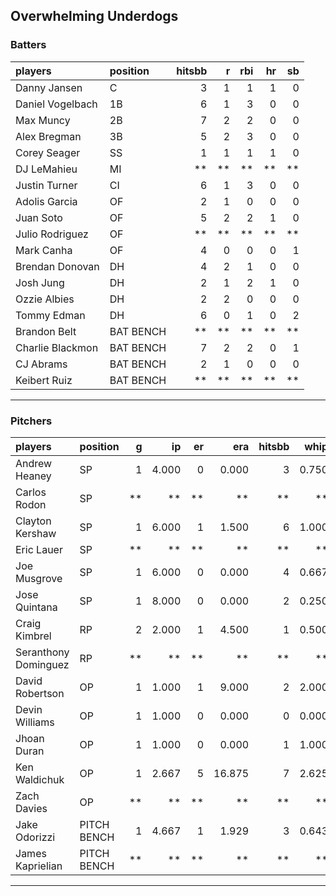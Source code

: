 ## Overwhelming Underdogs

### Batters

 
|players          |position  | hitsbb|  r| rbi| hr| sb| 
|:----------------|:---------|------:|--:|---:|--:|--:| 
|Danny Jansen     |C         |      3|  1|   1|  1|  0| 
|Daniel Vogelbach |1B        |      6|  1|   3|  0|  0| 
|Max Muncy        |2B        |      7|  2|   2|  0|  0| 
|Alex Bregman     |3B        |      5|  2|   3|  0|  0| 
|Corey Seager     |SS        |      1|  1|   1|  1|  0| 
|DJ LeMahieu      |MI        |     **| **|  **| **| **| 
|Justin Turner    |CI        |      6|  1|   3|  0|  0| 
|Adolis Garcia    |OF        |      2|  1|   0|  0|  0| 
|Juan Soto        |OF        |      5|  2|   2|  1|  0| 
|Julio Rodriguez  |OF        |     **| **|  **| **| **| 
|Mark Canha       |OF        |      4|  0|   0|  0|  1| 
|Brendan Donovan  |DH        |      4|  2|   1|  0|  0| 
|Josh Jung        |DH        |      2|  1|   2|  1|  0| 
|Ozzie Albies     |DH        |      2|  2|   0|  0|  0| 
|Tommy Edman      |DH        |      6|  0|   1|  0|  2| 
|Brandon Belt     |BAT BENCH |     **| **|  **| **| **| 
|Charlie Blackmon |BAT BENCH |      7|  2|   2|  0|  1| 
|CJ Abrams        |BAT BENCH |      2|  1|   0|  0|  0| 
|Keibert Ruiz     |BAT BENCH |     **| **|  **| **| **| 

* * *

### Pitchers

 
|players              |position    |  g|    ip| er|    era| hitsbb|  whip| so|  w| sv| 
|:--------------------|:-----------|--:|-----:|--:|------:|------:|-----:|--:|--:|--:| 
|Andrew Heaney        |SP          |  1| 4.000|  0|  0.000|      3| 0.750|  8|  0|  0| 
|Carlos Rodon         |SP          | **|    **| **|     **|     **|    **| **| **| **| 
|Clayton Kershaw      |SP          |  1| 6.000|  1|  1.500|      6| 1.000| 10|  1|  0| 
|Eric Lauer           |SP          | **|    **| **|     **|     **|    **| **| **| **| 
|Joe Musgrove         |SP          |  1| 6.000|  0|  0.000|      4| 0.667|  8|  1|  0| 
|Jose Quintana        |SP          |  1| 8.000|  0|  0.000|      2| 0.250|  6|  0|  0| 
|Craig Kimbrel        |RP          |  2| 2.000|  1|  4.500|      1| 0.500|  1|  1|  0| 
|Seranthony Dominguez |RP          | **|    **| **|     **|     **|    **| **| **| **| 
|David Robertson      |OP          |  1| 1.000|  1|  9.000|      2| 2.000|  1|  0|  0| 
|Devin Williams       |OP          |  1| 1.000|  0|  0.000|      0| 0.000|  2|  0|  1| 
|Jhoan Duran          |OP          |  1| 1.000|  0|  0.000|      1| 1.000|  2|  0|  1| 
|Ken Waldichuk        |OP          |  1| 2.667|  5| 16.875|      7| 2.625|  3|  0|  0| 
|Zach Davies          |OP          | **|    **| **|     **|     **|    **| **| **| **| 
|Jake Odorizzi        |PITCH BENCH |  1| 4.667|  1|  1.929|      3| 0.643|  5|  0|  0| 
|James Kaprielian     |PITCH BENCH | **|    **| **|     **|     **|    **| **| **| **| 


* * *


